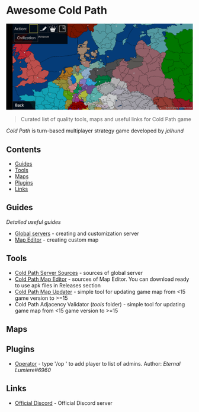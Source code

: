 # Awesome Cold Path
![screenshot](./screenshot.png)

> Curated list of quality tools, maps and useful links for Cold Path game

 *Cold Path* is turn-based multiplayer strategy game developed by *jalhund*
 
 ## Contents
 * [Guides](#Guides)
 * [Tools](#Tools)
 * [Maps](#Maps)
 * [Plugins](#Plugins) 
 * [Links](#Links)
 
## Guides

*Detailed useful guides*

* [Global servers](https://book.denismakhortov.com/server/summary) - creating and customization server
* [Map Editor](https://book.denismakhortov.com/guides/map-editor) - creating custom map

## Tools

* [Cold Path Server Sources](https://github.com/jalhund/cold-path-server) - sources of global server
* [Cold Path Map Editor](https://github.com/jalhund/cold-path-map-editor) - sources of Map Editor. You can download ready to use apk files in Releases section
* [Cold Path Map Updater](https://github.com/jalhund/ColdPathMapUpdater) - simple tool for updating game map from <15 game version to >=15 
* Cold Path Adjacency Validator (*tools* folder) - simple tool for updating game map from <15 game version to >=15

## Maps

## Plugins

* [Operator](./plugins/operator.lua) - type '/op <nickname or part of nickname>' to add player to list of admins. Author: *Eternal Lumiere#6960*

## Links

* [Official Discord](https://discord.gg/CrCXVkV) - Official Discord server
